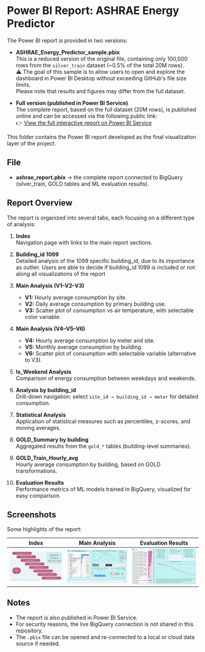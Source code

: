 # Power BI Report: ASHRAE Energy Predictor

The Power BI report is provided in two versions:

- **ASHRAE_Energy_Predictor_sample.pbix**  
  This is a reduced version of the original file, containing only 100,000 rows from the `silver_train` dataset (~0.5% of the total 20M rows).  
  ⚠️ The goal of this sample is to allow users to open and explore the dashboard in Power BI Desktop without exceeding GitHub's file size limits.  
  Please note that results and figures may differ from the full dataset.

- **Full version (published in Power BI Service)**  
  The complete report, based on the full dataset (20M rows), is published online and can be accessed via the following public link:  
  👉 [View the full interactive report on Power BI Service](https://app.powerbi.com/view?r=eyJrIjoiZDU3MDMzZTEtNDJmYy00NTBkLWIxNGMtMWZiNjBkNmU2NzhkIiwidCI6ImJlNDY1NWRmLWFjNzMtNDAxZi1hN2FlLTE5OGMzYjcyZDBjNiIsImMiOjh9)


This folder contains the Power BI report developed as the final visualization layer of the project.

## File
- **ashrae_report.pbix** → the complete report connected to BigQuery (silver_train, GOLD tables and ML evaluation results).

## Report Overview
The report is organized into several tabs, each focusing on a different type of analysis:

1. **Index**  
   Navigation page with links to the main report sections.

2. **Building_id 1099**  
   Detailed analysis of the 1099 specific building_id, due to its importance as outlier.
   Users are able to decide if building_id 1099 is included or not along all visualizations of the report

3. **Main Analysis (V1–V2–V3)**  
   - **V1:** Hourly average consumption by site.  
   - **V2:** Daily average consumption by primary building use.  
   - **V3:** Scatter plot of consumption vs air temperature, with selectable color variable.  

4. **Main Analysis (V4–V5–V6)**  
   - **V4:** Hourly average consumption by meter and site.  
   - **V5:** Monthly average consumption by building.  
   - **V6:** Scatter plot of consumption with selectable variable (alternative to V3).

5. **Is_Weekend Analysis**  
   Comparison of energy consumption between weekdays and weekends.

6. **Analysis by building_id**  
   Drill-down navigation: select `site_id → building_id → meter` for detailed consumption.

7. **Statistical Analysis**  
   Application of statistical measures such as percentiles, z-scores, and moving averages.

8. **GOLD_Summary by building**  
   Aggregated results from the `gold_*` tables (building-level summaries).

9. **GOLD_Train_Hourly_avg**  
   Hourly average consumption by building, based on GOLD transformations.

10. **Evaluation Results**  
    Performance metrics of ML models trained in BigQuery, visualized for easy comparison.

## Screenshots
Some highlights of the report:

| Index | Main Analysis | Evaluation Results |
|-------|---------------|--------------------|
| ![Index](../images/index_power_bi.png) | ![Main Analysis](images/main_analysis_power_bi.png) | ![Evaluation](images/evaluation_results_power_bi.png) |

## Notes
- The report is also published in Power BI Service.  
- For security reasons, the live BigQuery connection is not shared in this repository.  
- The `.pbix` file can be opened and re-connected to a local or cloud data source if needed.
